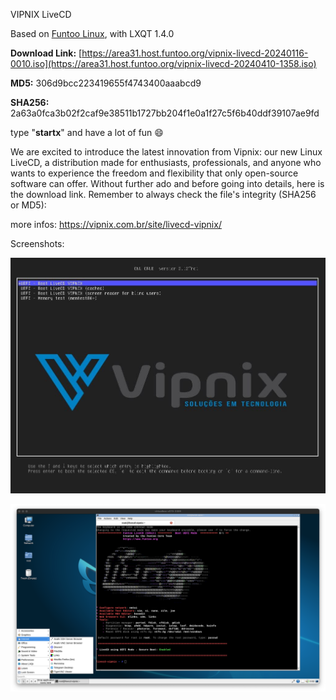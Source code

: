 VIPNIX LiveCD

Based on [Funtoo Linux](https://funtoo.org/), with LXQT 1.4.0

**Download Link:** [https://area31.host.funtoo.org/vipnix-livecd-20240116-0010.iso](https://area31.host.funtoo.org/vipnix-livecd-20240410-1358.iso)

**MD5:** 306d9bcc223419655f4743400aaabcd9

**SHA256:** 2a63a0fca3b02f2caf9e38511b1727bb204f1e0a1f27c5f6b40ddf39107ae9fd

type "**startx**" and have a lot of fun 😄

We are excited to introduce the latest innovation from Vipnix: our new Linux LiveCD, a distribution made for enthusiasts, professionals, and anyone who wants to experience the freedom and flexibility that only open-source software can offer. Without further ado and before going into details, here is the download link. Remember to always check the file's integrity (SHA256 or MD5):

more infos: <https://vipnix.com.br/site/livecd-vipnix/>

Screenshots:

![GRUB Vipnix LiveCD](screenshots/grub-vipnix-livecd.jpg)

![LXQT Vipnix LiveCD](screenshots/lxqt-vipnix-livecd.png)


